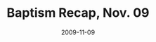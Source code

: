 ---
layout: media
category: media
title: "Baptism Recap, Nov. 09"
date: 2009-11-09
description: "Ninety-four people recently chose to be baptized at our Last Wednesday service. "
video: "https://s3.amazonaws.com/crossroadsvideomessages/baptism-recap-1109.mp4"
video-poster: "http://s3.amazonaws.com/crossroads-media/images/legacy/content/baptism-recap-1109-still.jpg"
---